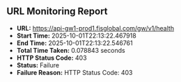 ## URL Monitoring Report

- **URL:** https://api-gw1-prod1.fisglobal.com/gw/v1/health
- **Start Time:** 2025-10-01T22:13:22.467918
- **End Time:** 2025-10-01T22:13:22.546761
- **Total Time Taken:** 0.078843 seconds
- **HTTP Status Code:** 403
- **Status:** Failure
- **Failure Reason:** HTTP Status Code: 403
